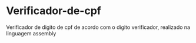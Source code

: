 # Verificador-de-cpf
Verificador de digito de cpf de acordo com o digito verificador, realizado na linguagem assembly
